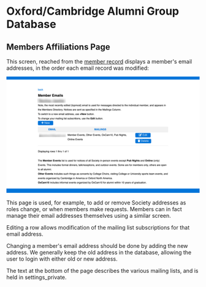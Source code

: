# Oxford/Cambridge Alumni Group Database

## Members Affiliations Page

This screen, reached from the [member record](./member_record.md) displays a member's email addresses, in the order each email record was modified:

![member emails](images/member_emails.png)

This page is used, for example, to add or remove Society addresses as roles change, or when members make requests. Members can in fact manage their email addresses themselves using a similar screen.

Editing a row allows modification of the mailing list subscriptions for that email address.

Changing a member's email address should be done by adding the new address. We generally keep the old address in the database, allowing the user to login with either old  or new address.

The text at the bottom of the page describes the various mailing lists, and is held in settings_private.
